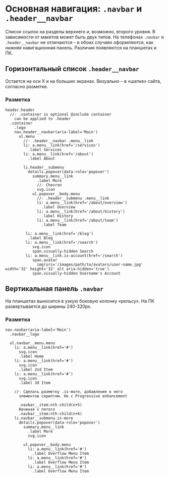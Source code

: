 # Основная навигация: `.navbar` и `.header__navbar`

Список ссылок на разделы верхнего и, возможно, второго уровня. В зависимости от макетов может быть двух типов. На телефонах `.navbar` и `.header__navbar` не отличаются – в обоих случаях оформляются, как нижняя навигационная панель. Различия появляются на планшетах и ПК.

## Горизонтальный список `.header__navbar`

Остается на оси X и на больших экранах. Визуально – в «шапке» сайта, согласно разметке.

### Разметка

```pug
header.header
  //- .container is optional @include container
    can be applied to .header
  .container
    .logo
    nav.header__navbar(aria-label='Main')
      ul.menu
        //- .header__navbar .menu__link
        li: a.menu__link(href='/services')
          .label Services
        li: a.menu__link(href='/about')
          .label About

        li.header__submenu
          details.popover(data-role='popover')
            summary.menu__link
              .label More
              //- Chevron
              svg.icon
            ul.popover__body.menu
              //- .header__submenu .menu__link
              li: a.menu__link(href='/about/overview')
                .label Overview
              li: a.menu__link(href='/about/history')
                .label History
              li: a.menu__link(href='/about/team')
                .label Team

         li: a.menu__link(href='/blog')
          .label Blog
         li: a.menu__link(href='/search')
            svg.icon
            span.visually-hidden Search
         li: a.menu__link.is-account(href='/search')
            span.avatar
              img(src='/images/path/to/avatars/user-name.jpg' width='32' height='32' alt aria-hidden='true')
            span.visually-hidden Username's Account
```

## Вертикальная панель `.navbar`

На планшетах выносится в узкую боковую колонку «рельсу». На ПК развертывается до ширины 240-320px.

### Разметка

```pug
nav.navbar(aria-label='Main')
  .navbar__logo

  ul.navbar__menu.menu
    li: a.menu__link(href='#')
      svg.icon
      .label Home
    li: a.menu__link(href='#')
      svg.icon
      .label 2nd Item
    li: a.menu__link(href='#')
      svg.icon
      .label 3d Item

    //- Сделать разметку .is-more, добавление в него
      элементов скриптом. Но с Progressive enhancement

      .navbar__item:nth-child(n+5)
      Начиная с пятого
      .navbar__item:nth-child(n+6)
    li.navbar__submenu.is-more
      details.popover(data-role='popover')
        summary.menu__link
          .label More
          svg.icon

        ul.popover__body.menu
          li: a.menu__link(href='#')
            .label Overflow Menu Item
          li: a.menu__link(href='#')
            .label Overflow Menu Item
          li: a.menu__link(href='#')
            .label Overflow Menu Item
```
